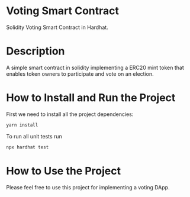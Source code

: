 # Voting Smart Contract
Solidity Voting Smart Contract in Hardhat.

# Description
A simple smart contract in solidity implementing a
ERC20 mint token that enables token owners to participate and vote on an election.

# How to Install and Run the Project
First we need to install all the project dependencies:

```bash
yarn install
```

To run all unit tests run

```bash
npx hardhat test
```

# How to Use the Project
Please feel free to use this project for implementing a voting DApp.